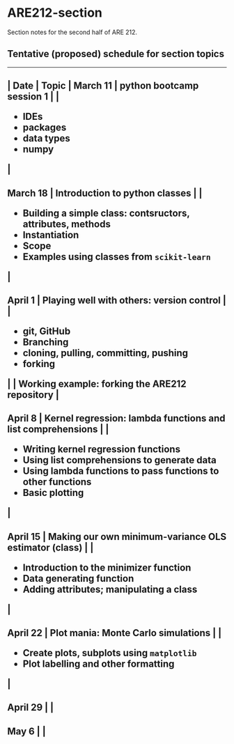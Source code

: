 # ARE212-section
Section notes for the second half of ARE 212.

## Tentative (proposed) schedule for section topics

----
| Date | Topic |
March 11 | python bootcamp session 1 |
         | <ul><li>IDEs</li><li>packages</li><li>data types</li><li>numpy</li></ul> |
----
March 18 | Introduction to python classes |
         | <ul><li>Building a simple class: contsructors, attributes, methods</li><li>Instantiation</li><li>Scope</li><li>Examples using classes from ``scikit-learn``</li></ul> |
----
April 1 | Playing well with others: version control |
        | <ul><li>git, GitHub</li><li>Branching</li><li>cloning, pulling, committing, pushing</li><li>forking</li></ul> |
	| Working example: forking the ARE212 repository |
----
April 8 | Kernel regression: lambda functions and list comprehensions |
        | <ul><li>Writing kernel regression functions</li><li>Using list comprehensions to generate data</li><li>Using lambda functions to pass functions to other functions</li><li>Basic plotting</li></ul> |
---
April 15 | Making our own minimum-variance OLS estimator (class) |
         | <ul><li>Introduction to the minimizer function</li><li>Data generating function</li><li>Adding attributes; manipulating a class</li></ul> |
----
April 22 | Plot mania: Monte Carlo simulations |
         | <ul><li>Create plots, subplots using ``matplotlib``</li><li>Plot labelling and other formatting</li></ul>|
---
April 29 | |
----
May 6 |  |
----